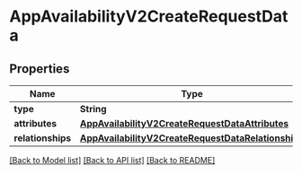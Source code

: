 # AppAvailabilityV2CreateRequestData

## Properties
Name | Type | Description | Notes
------------ | ------------- | ------------- | -------------
**type** | **String** |  | 
**attributes** | [**AppAvailabilityV2CreateRequestDataAttributes**](AppAvailabilityV2CreateRequestDataAttributes.md) |  | 
**relationships** | [**AppAvailabilityV2CreateRequestDataRelationships**](AppAvailabilityV2CreateRequestDataRelationships.md) |  | 

[[Back to Model list]](../README.md#documentation-for-models) [[Back to API list]](../README.md#documentation-for-api-endpoints) [[Back to README]](../README.md)


